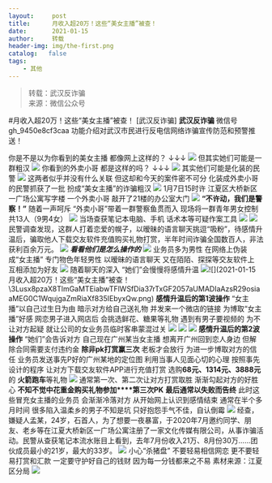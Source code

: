 ```yaml
---
layout:     post
title:      月收入超20万！这些“美女主播”被查！
date:       2021-01-15
author:     转载
header-img: img/the-first.png
catalog:   false
tags:
    - 其他
---
```


<blockquote><p>转载：武汉反诈骗<br>
来源：微信公众号</p></blockquote>

#月收入超20万！这些“美女主播”被查！
[武汉反诈骗]
**武汉反诈骗**
微信号gh_9450e8cf3caa
功能介绍对武汉市民进行反电信网络诈骗宣传防范和预警推送！

你是不是以为你看到的美女主播
都像网上这样的？
↓↓↓
![]({{site.baseurl}}/postimg/3Lusx8pzaX8TlmGaMTEiabwTFlWSfDia37OMiaicUhRdhqjWgEUlSuGU7FibmugYC2Jsxv10KkP29mpBZFMias6wxbibg.jpeg)
但其实她们可能是一群粗汉
![]({{site.baseurl}}/postimg/3Lusx8pzaX8TlmGaMTEiabwTFlWSfDia373fOaklnJGvOaN1M3iaoiaKxib3ialRxpts1UFbM2B6BmAfUeia3rx2ZWJXA.png)
你看到的外卖小哥
都是这样的吗？
↓↓↓
![]({{site.baseurl}}/postimg/3Lusx8pzaX8TlmGaMTEiabwTFlWSfDia379jrpPp45WXuNxvHaYUws8M0Rox6DXPJplziadzBbphskvbK0yibFzSQQ.jpeg)
其实他们可能是化装的民警
![]({{site.baseurl}}/postimg/3Lusx8pzaX8TlmGaMTEiabwTFlWSfDia375CA2KWia7vCABibFdVsH7Gm0gu7cVTlusf99J5kKCibjnOpaFJyXVGPJw.jpeg)
这两者似乎并没有什么关联
但这却和今天的案件密不可分
化装成外卖小哥的民警抓获了一批
扮成“美女主播”的诈骗粗汉
![]({{site.baseurl}}/postimg/3Lusx8pzaX8TlmGaMTEiabwTFlWSfDia37kejdFKPTApq12MH0JiaKLYXicY3nPh8SbcMmEiccbuMTCLr9ZsMgItCibg.gif)
1月7日15时许
江夏区大桥新区一广场公寓写字楼
一个外卖小哥
敲开了21楼的办公室大门
![]({{site.baseurl}}/postimg/3Lusx8pzaX8TlmGaMTEiabwTFlWSfDia37zia6ncLYjuqlEqOjXqBFA2hVztziatE7iaLVP5peqq5Zg7ve8W7eYKqag.jpeg)
**“不许动，我们是警察！”**
随着一声呵斥
“外卖小哥”带着一群警察鱼贯而入
现场将一群青年男女控制
共13人（9男4女）
![]({{site.baseurl}}/postimg/3Lusx8pzaX8TlmGaMTEiabwTFlWSfDia37ZE8ZSkNuBDg1JZCOdVnyw53BTyqcl4jHicnWpmRKBvjMql0iaiccCpWQw.png)
当场查获笔记本电脑、手机
话术本等可疑作案工具
![]({{site.baseurl}}/postimg/3Lusx8pzaX8TlmGaMTEiabwTFlWSfDia37s7PGib15jDnl76x8x8Kj8x6lbDj8reW3SMIBmY3icgDmYqPHkv6rNZew.jpeg)
![]({{site.baseurl}}/postimg/3Lusx8pzaX8TlmGaMTEiabwTFlWSfDia37SRbkP4L08Bllic9iagtQD4PjYcMIUkNbFH9UhBSNmZKicica4BsP3LsPHg.jpeg)
民警调查发现，这群人打着恋爱的幌子，以暧昧的语言聊天挑逗“吸粉”，待感情升温后，骗取他人下载交友软件充值购买礼物打赏，半年时间诈骗全国数百人，非法获利百余万元。
![]({{site.baseurl}}/postimg/3Lusx8pzaX8TlmGaMTEiabwTFlWSfDia37CW4xjDeQ2B23YpeqNEqu6oIG1ktM5icUqyqnCgrnciaOx1v9iahbgfb6g.png)
_**看看他们是怎么操作的**_
![]({{site.baseurl}}/postimg/3Lusx8pzaX8TlmGaMTEiabwTFlWSfDia37eUTnKv91ia46L8pyuLDo8njKIib5g6SguvCxeuJtS8an5ekv2bibHdXoA.gif)
业务员多为男性
在网络上伪装成“女主播”
专门物色年轻男性
以暧昧的语言聊天
又在陌陌、探探等交友软件上
互相添加为好友
![]({{site.baseurl}}/postimg/3Lusx8pzaX8TlmGaMTEiabwTFlWSfDia37sXu7yqV9vnpIPSiaqFV7mm3mjBdkjlbejYtGriboryv6nWOz0Z0IcuTg.jpeg)
随着聊天的深入
“她们”会慢慢将感情升温
![]({{site.baseurl}}/postimg/3Lusx8pzaX8TlmGaMTEiabwTFlWSfDia37ibbIWoOOuAdPKgFf6MA6jAibYhtNSKzOo4ttosAtsWrLCOJ2lls9zJWg.jpeg)![](2021-01-15
月收入超20万！这些“美女主播”被查！\\3Lusx8pzaX8TlmGaMTEiabwTFlWSfDia37rTxGF2057aUMADIaAzsR29osiaaMEG0C1WqujgaZmRiaXf835IEbyxQw.png)
**感情升温后的第1波操作**
“女主播”以自己过生日为由
暗示对方给自己送礼物
并发来一个微店的链接
为博取“女主播”好感
网恋男子进入网店后
会挑选鲜花、糖果等礼物
遇到有男子要视频的
为不让对方起疑
就让公司的女业务员临时客串蒙混过关
![]({{site.baseurl}}/postimg/3Lusx8pzaX8TlmGaMTEiabwTFlWSfDia37frxrmUp5uj4icDuC03MUEFQktmiaWBS6gbMsuQLYiaCia3ZHo9fsrRhruQ.jpeg)
![]({{site.baseurl}}/postimg/3Lusx8pzaX8TlmGaMTEiabwTFlWSfDia377gcoDTufJibYgxgXQPCq4QRTsAXdiadzibmzBh88yTKLgbW4SiaW8tG1icA.jpeg)
![]({{site.baseurl}}/postimg/3Lusx8pzaX8TlmGaMTEiabwTFlWSfDia372X84uS4gnicsHaRvciaFt1rHiaPAwIICKLDo9DDDFibqOlOVsEeBtDvXqg.jpeg)
**感情升温后的第2波操作**
“她们”会告诉对方
自己现在广州某当女主播
想离开广州回到恋人身边
但解除合同需要支付违约金
**除非pk打赏赢三次**
老板才会放行
为进一步博取对方的信任
业务员发送事先P好的广州某地的定位图
利用当事人见面心切的心理
按照事先设计的程序
让对方下载交友软件APP进行充值打赏
选购**68元、1314元、3888元**的
**火箭跑车**等礼物
![]({{site.baseurl}}/postimg/3Lusx8pzaX8TlmGaMTEiabwTFlWSfDia37hGdT3vZD0LC8cBQCA92HBD7XudDLTRdWr3kfpfXV6BpQac44QoCJBw.jpeg)
通常第一次、第二次让对方打赏取胜
渐渐勾起对方的好胜心
**不知不觉中花重金购买礼物参加****第三次PK**
**最后通常以失败而告终**
此时这些冒充女主播的业务员
会渐渐冷落对方
从开始网上认识到感情结束
通常在半个多月时间
很多陷入温柔乡的男子不知是坑
只好抱怨手气不佳，自认倒霉
![]({{site.baseurl}}/postimg/3Lusx8pzaX8TlmGaMTEiabwTFlWSfDia37xw53XjZ4qibl2X53CN2KiajlicytCs0Y5hia4XrMK7OqIXwzzJS0ibWcE0Q.jpeg)
经查，嫌疑人孟某，24岁，石首人，为了想要一夜暴富，于2020年7月邀约同学、朋友、老乡等在江夏大桥新区一广场公寓注册了一家文化传媒有限公司，从事诈骗活动。民警从查获笔记本流水账目上看到，去年7月份收入21万、8月份30万……团伙成员最小的21岁，最大的33岁。
![]({{site.baseurl}}/postimg/3Lusx8pzaX8TlmGaMTEiabwTFlWSfDia37rTSo5hw9ADUMiaf9Smcw8Q1v8XZhCia8RJST2vKK4l6GSZGJzJfuDsVA.jpeg)
小心“杀猪盘”
不要轻易相信网恋
更不要轻易打赏和汇款
一定要守护好自己的钱财
因为每一分钱都来之不易
素材来源：江夏区分局
![]({{site.baseurl}}/postimg/8wBAcE4t1v4MxuR62Lib94GGOajy9wuooKmpQIffmGicCpS0bpwkOzvkhNfibcp4wY9xoA39zMULcGq2CCqxZsiavw.jpeg)
